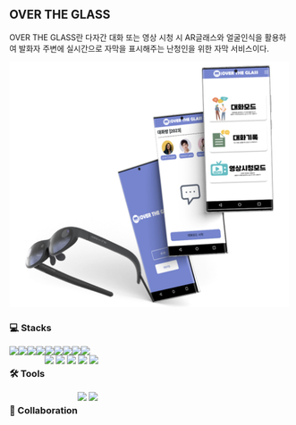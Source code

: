 ## OVER THE GLASS
OVER THE GLASS란 다자간 대화 또는 영상 시청 시 AR글래스와 얼굴인식을 활용하여 발화자 주변에 실시간으로 자막을 표시해주는 난청인을 위한 자막 서비스이다.

<img src="mockup.png" style="width: 500px;"/>

<div>
  <h3>💻 Stacks</h3>
  <div style="display: flex; flex-wrap: wrap;">
    <img src="https://img.shields.io/badge/HTML5-E34F26?style=flat-square&logo=html5&logoColor=white"/>
    <img src="https://img.shields.io/badge/CSS3-1572B6?style=flat-square&logo=css3&logoColor=white"/>
    <img src="https://img.shields.io/badge/JavaScript-F7DF1E?style=flat-square&logo=javascript&logoColor=white"/>
    <img src="https://img.shields.io/badge/Python-3776AB?style=flat-square&logo=python&logoColor=white"/>
    <img src="https://img.shields.io/badge/Flask-000000?style=flat-square&logo=flask&logoColor=white"/>
    <img src="https://img.shields.io/badge/p5.js-ED225D?style=flat-square&logo=p5dotjs&logoColor=white"/>
    <img src="https://img.shields.io/badge/CSharp-512BD4?style=flat-square&logo=csharp&logoColor=white"/>
    <img src="https://img.shields.io/badge/Dlib-008000?style=flat-square&logo=dlib&logoColor=white"/>
    <img src="https://img.shields.io/badge/MySql-3776AB?style=flat-square&logo=mysql&logoColor=white"/>
  </div>
</div>
<div style="display: flex;">
  <h3>🛠 Tools</h3>
  <div>
    <img src="https://img.shields.io/badge/Git-F05032?style=flat-square&logo=git&logoColor=white"/>
    <img src="https://img.shields.io/badge/Visual Studio Code-007ACC?style=flat-square&logo=visualstudiocode&logoColor=white"/>
    <img src="https://img.shields.io/badge/Visual Studio-5C2D91?style=flat-square&logo=visualstudio&logoColor=white"/>
    <img src="https://img.shields.io/badge/Unity-000000?style=flat-square&logo=unity&logoColor=white"/>
    <img src="https://img.shields.io/badge/Figma-F24E1E?style=flat-square&logo=figma&logoColor=white"/>
  </div>
</div>
<div style="display: flex;">
  <h3>💬 Collaboration</h3>
  <div>
    <img src="https://img.shields.io/badge/GitHub-181717?style=flat-square&logo=github&logoColor=white"/>
    <img src="https://img.shields.io/badge/Notion-000000?style=flat-square&logo=notion&logoColor=white"/>
  </div>
</div>
